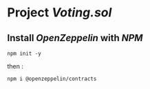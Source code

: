 # Project _Voting.sol_

## Install _OpenZeppelin_ with _NPM_


```shell
npm init -y
```

then : 

```shell
npm i @openzeppelin/contracts
```
